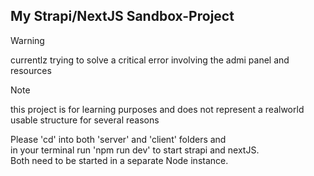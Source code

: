 ## My Strapi/NextJS Sandbox-Project  
  
> [!WARNING]
> currentlz trying to solve a critical error involving the admi panel and resources

  
> [!NOTE]
> this project is for learning purposes 
> and does not represent a realworld usable 
> structure for several reasons
  
Please 'cd' into both 'server' and 'client' folders and  
in your terminal run 'npm run dev' to start strapi and nextJS.  
Both need to be started in a separate Node instance.

